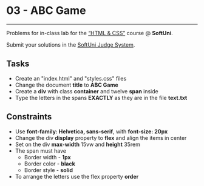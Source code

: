 ﻿# 03 - ABC Game
------
Problems for in-class lab for the [“HTML & CSS”](https://softuni.bg/trainings/2784/html-and-css-february-2020) course @ **SoftUni**.

Submit your solutions in the [SoftUni Judge System](https://judge.softuni.bg/Contests/1236/Flexbox).

## Tasks
* Create an "index.html" and "styles.css" files
* Change the document **title** to **ABC Game**
* Create a **div** with class **container** and twelve **span** inside
* Тype the letters in the spans **EXACTLY** as they are in the file **text.txt**

## Constraints
* Use **font-family: Helvetica, sans-serif**, with **font-size: 20px**
* Change the div **display** property to **flex** and align the items in center
* Set on the div **max-width** 15vw and **height** 35rem
* The span must have   
    * Border width - **1px**
    * Border color - **black**
    * Border style - **solid**
* To arrange the letters use the flex property **order** 